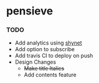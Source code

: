 # pensieve


### TODO
- Add analytics using [shynet](https://github.com/milesmcc/shynet)
- Add option to subscribe
- Add travis CI to deploy on push
- Design Changes
  - ~~Make title Italics~~
  - Add contents feature
